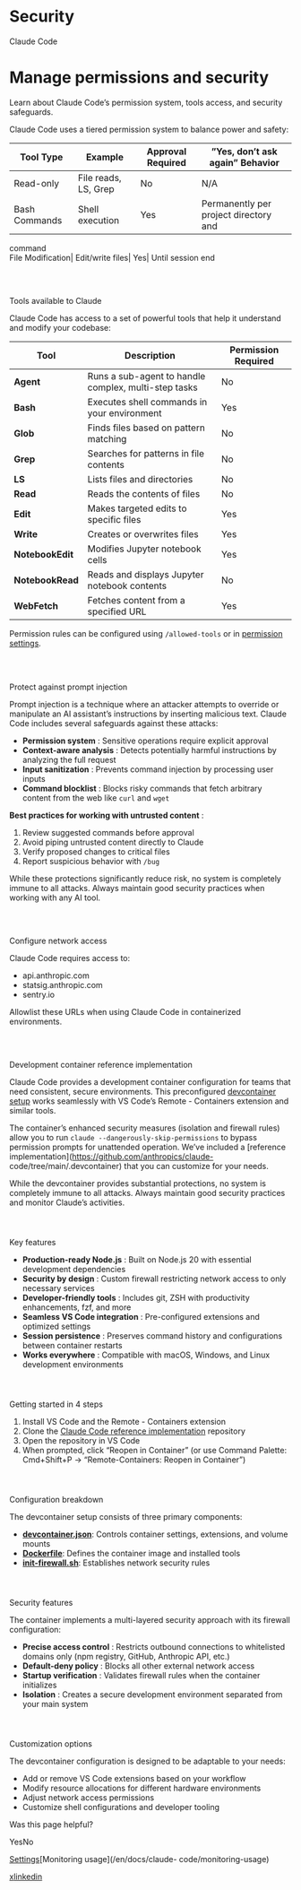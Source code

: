 # Security

Claude Code

# Manage permissions and security

Learn about Claude Code’s permission system, tools access, and security
safeguards.

Claude Code uses a tiered permission system to balance power and safety:

Tool Type| Example| Approval Required| ”Yes, don’t ask again” Behavior  
---|---|---|---  
Read-only| File reads, LS, Grep| No| N/A  
Bash Commands| Shell execution| Yes| Permanently per project directory and
command  
File Modification| Edit/write files| Yes| Until session end  
  
##

​

Tools available to Claude

Claude Code has access to a set of powerful tools that help it understand and
modify your codebase:

Tool| Description| Permission Required  
---|---|---  
**Agent**|  Runs a sub-agent to handle complex, multi-step tasks| No  
**Bash**|  Executes shell commands in your environment| Yes  
**Glob**|  Finds files based on pattern matching| No  
**Grep**|  Searches for patterns in file contents| No  
**LS**|  Lists files and directories| No  
**Read**|  Reads the contents of files| No  
**Edit**|  Makes targeted edits to specific files| Yes  
**Write**|  Creates or overwrites files| Yes  
**NotebookEdit**|  Modifies Jupyter notebook cells| Yes  
**NotebookRead**|  Reads and displays Jupyter notebook contents| No  
**WebFetch**|  Fetches content from a specified URL| Yes  
  
Permission rules can be configured using `/allowed-tools` or in [permission
settings](/en/docs/claude-code/settings#permissions).

##

​

Protect against prompt injection

Prompt injection is a technique where an attacker attempts to override or
manipulate an AI assistant’s instructions by inserting malicious text. Claude
Code includes several safeguards against these attacks:

  * **Permission system** : Sensitive operations require explicit approval
  * **Context-aware analysis** : Detects potentially harmful instructions by analyzing the full request
  * **Input sanitization** : Prevents command injection by processing user inputs
  * **Command blocklist** : Blocks risky commands that fetch arbitrary content from the web like `curl` and `wget`

**Best practices for working with untrusted content** :

  1. Review suggested commands before approval
  2. Avoid piping untrusted content directly to Claude
  3. Verify proposed changes to critical files
  4. Report suspicious behavior with `/bug`

While these protections significantly reduce risk, no system is completely
immune to all attacks. Always maintain good security practices when working
with any AI tool.

##

​

Configure network access

Claude Code requires access to:

  * api.anthropic.com
  * statsig.anthropic.com
  * sentry.io

Allowlist these URLs when using Claude Code in containerized environments.

##

​

Development container reference implementation

Claude Code provides a development container configuration for teams that need
consistent, secure environments. This preconfigured [devcontainer
setup](https://code.visualstudio.com/docs/devcontainers/containers) works
seamlessly with VS Code’s Remote - Containers extension and similar tools.

The container’s enhanced security measures (isolation and firewall rules)
allow you to run `claude --dangerously-skip-permissions` to bypass permission
prompts for unattended operation. We’ve included a [reference
implementation](https://github.com/anthropics/claude-
code/tree/main/.devcontainer) that you can customize for your needs.

While the devcontainer provides substantial protections, no system is
completely immune to all attacks. Always maintain good security practices and
monitor Claude’s activities.

###

​

Key features

  * **Production-ready Node.js** : Built on Node.js 20 with essential development dependencies
  * **Security by design** : Custom firewall restricting network access to only necessary services
  * **Developer-friendly tools** : Includes git, ZSH with productivity enhancements, fzf, and more
  * **Seamless VS Code integration** : Pre-configured extensions and optimized settings
  * **Session persistence** : Preserves command history and configurations between container restarts
  * **Works everywhere** : Compatible with macOS, Windows, and Linux development environments

###

​

Getting started in 4 steps

  1. Install VS Code and the Remote - Containers extension
  2. Clone the [Claude Code reference implementation](https://github.com/anthropics/claude-code/tree/main/.devcontainer) repository
  3. Open the repository in VS Code
  4. When prompted, click “Reopen in Container” (or use Command Palette: Cmd+Shift+P → “Remote-Containers: Reopen in Container”)

###

​

Configuration breakdown

The devcontainer setup consists of three primary components:

  * [**devcontainer.json**](https://github.com/anthropics/claude-code/blob/main/.devcontainer/devcontainer.json): Controls container settings, extensions, and volume mounts
  * [**Dockerfile**](https://github.com/anthropics/claude-code/blob/main/.devcontainer/Dockerfile): Defines the container image and installed tools
  * [**init-firewall.sh**](https://github.com/anthropics/claude-code/blob/main/.devcontainer/init-firewall.sh): Establishes network security rules

###

​

Security features

The container implements a multi-layered security approach with its firewall
configuration:

  * **Precise access control** : Restricts outbound connections to whitelisted domains only (npm registry, GitHub, Anthropic API, etc.)
  * **Default-deny policy** : Blocks all other external network access
  * **Startup verification** : Validates firewall rules when the container initializes
  * **Isolation** : Creates a secure development environment separated from your main system

###

​

Customization options

The devcontainer configuration is designed to be adaptable to your needs:

  * Add or remove VS Code extensions based on your workflow
  * Modify resource allocations for different hardware environments
  * Adjust network access permissions
  * Customize shell configurations and developer tooling

Was this page helpful?

YesNo

[Settings](/en/docs/claude-code/settings)[Monitoring usage](/en/docs/claude-
code/monitoring-usage)

[x](https://x.com/AnthropicAI)[linkedin](https://www.linkedin.com/company/anthropicresearch)

